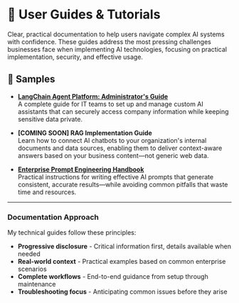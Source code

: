 # 🧭 User Guides & Tutorials

Clear, practical documentation to help users navigate complex AI systems with confidence. These guides address the most pressing challenges businesses face when implementing AI technologies, focusing on practical implementation, security, and effective usage.

## 📂 Samples

- **[LangChain Agent Platform: Administrator's Guide](https://github.com/CRollins6020/CRollins6020/blob/main/User-Guides/LangChain%20Agent%20Platform%20Admin%20Guide.md)**  
  A complete guide for IT teams to set up and manage custom AI assistants that can securely access company information while keeping sensitive data private.

- **[COMING SOON] RAG Implementation Guide**  
  Learn how to connect AI chatbots to your organization's internal documents and data sources, enabling them to deliver context-aware answers based on your business content—not generic web data.

- **[Enterprise Prompt Engineering Handbook](https://github.com/CRollins6020/CRollins6020/blob/main/User-Guides/Enterprise%20Prompt%20Engineering%20Handbook.md)**  
  Practical instructions for writing effective AI prompts that generate consistent, accurate results—while avoiding common pitfalls that waste time and resources.

--- 

### Documentation Approach

My technical guides follow these principles:
- **Progressive disclosure** - Critical information first, details available when needed
- **Real-world context** - Practical examples based on common enterprise scenarios
- **Complete workflows** - End-to-end guidance from setup through maintenance
- **Troubleshooting focus** - Anticipating common issues before they arise